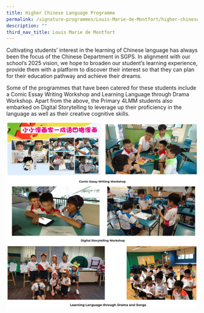 ```yaml
---
title: Higher Chinese Language Programme
permalink: /signature-programmes/Louis-Marie-de-Montfort/higher-chinese-language-programme/
description: ""
third_nav_title: Louis Marie de Montfort
---
```



Cultivating students’ interest in the learning of Chinese language has always been the focus of the Chinese Department in SGPS. In alignment with our school’s 2025 vision, we hope to broaden our student’s learning experience, provide them with a platform to discover their interest so that they can plan for their education pathway and achieve their dreams. 

  

Some of the programmes that have been catered for these students include a Comic Essay Writing Workshop and Learning Language through Drama Workshop. Apart from the above, the Primary 4LMM students also embarked on Digital Storytelling to leverage up their proficiency in the language as well as their creative cognitive skills.

![](/images/hclp1.png)
![](/images/hclp2.png)